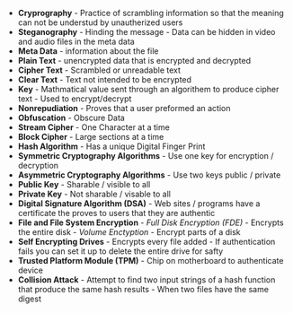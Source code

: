 - **Cryprography**
      - Practice of scrambling information so that the meaning can not be understud by unautherized users
- **Steganography**
      - Hinding the message
      - Data can be hidden in video and audio files in the meta data 
- **Meta Data**
      - information about the file
- **Plain Text**
      - unencrypted data that is encrypted and decrypted
- **Cipher Text**
      - Scrambled or unreadable text
- **Clear Text**
      - Text not intended to be encrypted
- **Key**
      - Mathmatical value sent through an algorithem to produce cipher text
      - Used to encrypt/decrypt
- **Nonrepudiation**
      - Proves that a user preformed an action
- **Obfuscation**
      - Obscure Data
- **Stream Cipher**
      - One Character at a time
- **Block Cipher**
      - Large sections at a time
- **Hash Algorithm**
      - Has a unique Digital Finger Print
- **Symmetric Cryptography Algorithms**
      - Use one key for encryption / decryption
- **Asymmetric Cryptography Algorithms**
      - Use two keys public / private
- **Public Key**
      - Sharable / visible to all
- **Private Key**
      - Not sharable / visable to all
- **Digital Signature Algorithm (DSA)**
      - Web sites / programs have a certificate the proves to users that they are authentic
- **File and File System Encryption**
      - *Full Disk Encryption (FDE)*
            - Encrypts the entire disk
      - *Volume Enctyption*
            - Encrypt parts of a disk
- **Self Encrypting Drives**
      - Encrypts every file added
      - If authentication fails you can set it up to delete the entire drive for safty
- **Trusted Platform Module (TPM)**
      - Chip on motherboard to authenticate device
- **Collision Attack**
      - Attempt to find two input strings of a hash function that produce the same hash results
      - When two files have the same digest
